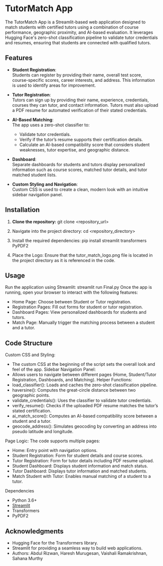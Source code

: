# TutorMatch App

The TutorMatch App is a Streamlit-based web application designed to match students with certified tutors using a combination of course performance, geographic proximity, and AI-based evaluation. It leverages Hugging Face's zero-shot classification pipeline to validate tutor credentials and resumes, ensuring that students are connected with qualified tutors.

## Features

- **Student Registration**:  
  Students can register by providing their name, overall test score, course-specific scores, career interests, and address. This information is used to identify areas for improvement.

- **Tutor Registration**:  
  Tutors can sign up by providing their name, experience, credentials, courses they can tutor, and contact information. Tutors must also upload a PDF resume for automated verification of their stated credentials.

- **AI-Based Matching**:  
  The app uses a zero-shot classifier to:
  - Validate tutor credentials.
  - Verify if the tutor’s resume supports their certification details.
  - Calculate an AI-based compatibility score that considers student weaknesses, tutor expertise, and geographic distance.

- **Dashboard**:  
  Separate dashboards for students and tutors display personalized information such as course scores, matched tutor details, and tutor matched student lists.

- **Custom Styling and Navigation**:  
  Custom CSS is used to create a clean, modern look with an intuitive sidebar navigation panel.

## Installation

1. **Clone the repository:**
  git clone <repository_url>
   
2. Navigate into the project directory:
  cd <repository_directory>

3. Install the required dependencies:
  pip install streamlit transformers PyPDF2

4. Place the Logo:
  Ensure that the tutor_match_logo.png file is located in the project directory as it is referenced in the code.

## Usage
Run the application using Streamlit:
  streamlit run Final.py
Once the app is running, open your browser to interact with the following features:
- Home Page: Choose between Student or Tutor registration.
- Registration Pages: Fill out forms for student or tutor registration.
- Dashboard Pages: View personalized dashboards for students and tutors.
- Match Page: Manually trigger the matching process between a student and a tutor.

## Code Structure
Custom CSS and Styling:
- The custom CSS at the beginning of the script sets the overall look and feel of the app.
Sidebar Navigation Panel:
- Allows users to navigate between different pages (Home, Student/Tutor Registration, Dashboards, and Matching).
Helper Functions:
- load_classifier(): Loads and caches the zero-shot classification pipeline.
- haversine(): Computes the great-circle distance between two geographic points.
- validate_credentials(): Uses the classifier to validate tutor credentials.
- verify_resume(): Checks if the uploaded PDF resume matches the tutor’s stated certification.
- ai_match_score(): Computes an AI-based compatibility score between a student and a tutor.
- geocode_address(): Simulates geocoding by converting an address into pseudo latitude and longitude.

Page Logic:
The code supports multiple pages:
- Home: Entry point with navigation options.
- Student Registration: Form for student details and course scores.
- Tutor Registration: Form for tutor details including PDF resume upload.
- Student Dashboard: Displays student information and match status.
- Tutor Dashboard: Displays tutor information and matched students.
- Match Student with Tutor: Enables manual matching of a student to a tutor.

Dependencies
- Python 3.6+
- [Streamlit]([url](https://streamlit.io/))
- Transformers
- PyPDF2

## Acknowledgments
- Hugging Face for the Transformers library.
- Streamlit for providing a seamless way to build web applications.
- Authors: Abdul Rizwan, Haresh Murugesan, Vaishali Ramakrishnan, Sahana Murthy
